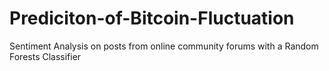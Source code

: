 # Prediciton-of-Bitcoin-Fluctuation
Sentiment Analysis on posts from online community forums with a Random Forests Classifier
